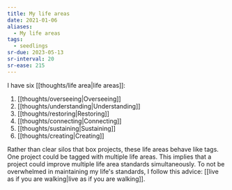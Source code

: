 ```yaml
---
title: My life areas
date: 2021-01-06
aliases:
  - My life areas
tags:
  - seedlings
sr-due: 2023-05-13
sr-interval: 20
sr-ease: 215
---
```

I have six [[thoughts/life area|life areas]]:
1. [[thoughts/overseeing|Overseeing]]
2. [[thoughts/understanding|Understanding]]
3. [[thoughts/restoring|Restoring]]
4. [[thoughts/connecting|Connecting]]
5. [[thoughts/sustaining|Sustaining]]
6. [[thoughts/creating|Creating]]

Rather than clear silos that box projects, these life areas behave like tags. One project could be tagged with multiple life areas. This implies that a project could improve multiple life area standards simultaneously. To not be overwhelmed in maintaining my life's standards, I follow this advice: [[live as if you are walking|live as if you are walking]].